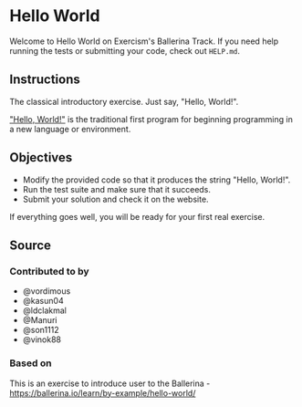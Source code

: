 # Hello World

Welcome to Hello World on Exercism's Ballerina Track.
If you need help running the tests or submitting your code, check out `HELP.md`.

## Instructions

The classical introductory exercise.
Just say, "Hello, World!".

["Hello, World!"][hello-world] is the traditional first program for beginning programming in a new language or environment.

## Objectives

- Modify the provided code so that it produces the string "Hello, World!".
- Run the test suite and make sure that it succeeds.
- Submit your solution and check it on the website.

If everything goes well, you will be ready for your first real exercise.

[hello-world]: https://en.wikipedia.org/wiki/%22Hello,_world!%22_program

## Source

### Contributed to by

- @vordimous
- @kasun04
- @ldclakmal
- @Manuri
- @son1112
- @vinok88

### Based on

This is an exercise to introduce user to the Ballerina - https://ballerina.io/learn/by-example/hello-world/